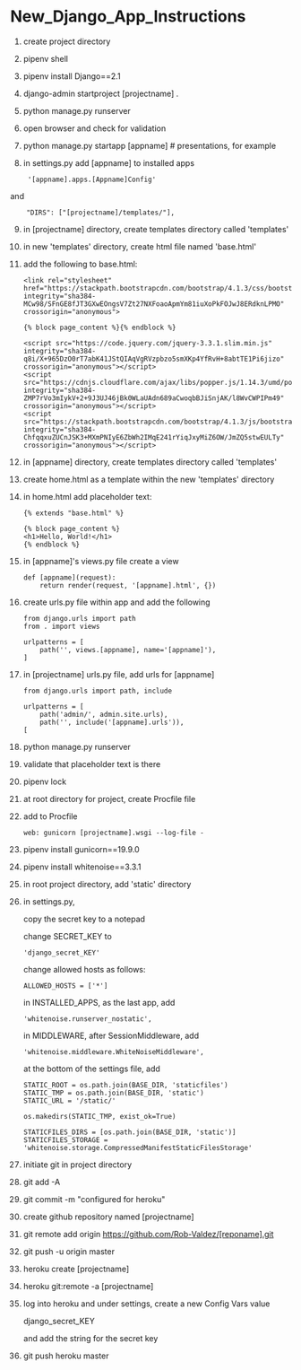# New_Django_App_Instructions

1. create project directory

2. pipenv shell

3. pipenv install Django==2.1

4. django-admin startproject [projectname] .

5. python manage.py runserver

6. open browser and check for validation

7. python manage.py startapp [appname] # presentations, for example

8. in settings.py add [appname] to installed apps

        '[appname].apps.[Appname]Config'
        
and

        "DIRS": ["[projectname]/templates/"],

9. in [projectname] directory, create templates directory called 'templates'

10. in new 'templates' directory, create html file named 'base.html'

11. add the following to base.html:

        <link rel="stylesheet" href="https://stackpath.bootstrapcdn.com/bootstrap/4.1.3/css/bootstrap.min.css" integrity="sha384-MCw98/SFnGE8fJT3GXwEOngsV7Zt27NXFoaoApmYm81iuXoPkFOJwJ8ERdknLPMO" crossorigin="anonymous">

        {% block page_content %}{% endblock %}

        <script src="https://code.jquery.com/jquery-3.3.1.slim.min.js" integrity="sha384-q8i/X+965DzO0rT7abK41JStQIAqVgRVzpbzo5smXKp4YfRvH+8abtTE1Pi6jizo" crossorigin="anonymous"></script>
        <script src="https://cdnjs.cloudflare.com/ajax/libs/popper.js/1.14.3/umd/popper.min.js" integrity="sha384-ZMP7rVo3mIykV+2+9J3UJ46jBk0WLaUAdn689aCwoqbBJiSnjAK/l8WvCWPIPm49" crossorigin="anonymous"></script>
        <script src="https://stackpath.bootstrapcdn.com/bootstrap/4.1.3/js/bootstrap.min.js" integrity="sha384-ChfqqxuZUCnJSK3+MXmPNIyE6ZbWh2IMqE241rYiqJxyMiZ6OW/JmZQ5stwEULTy" crossorigin="anonymous"></script>

12. in [appname] directory, create templates directory called 'templates'

13. create home.html as a template within the new 'templates' directory

14. in home.html add placeholder text: 
    
        {% extends "base.html" %}

        {% block page_content %}
        <h1>Hello, World!</h1>
        {% endblock %}

15. in [appname]'s views.py file create a view

        def [appname](request):
            return render(request, '[appname].html', {})

16. create urls.py file within app and add the following

        from django.urls import path
        from . import views

        urlpatterns = [
            path('', views.[appname], name='[appname]'),
        ]

17. in [projectname] urls.py file, add urls for [appname]

        from django.urls import path, include

        urlpatterns = [
            path('admin/', admin.site.urls),
            path('', include('[appname].urls')),
        [


18. python manage.py runserver

19. validate that placeholder text is there

20. pipenv lock

21. at root directory for project, create Procfile file 

22. add to Procfile

        web: gunicorn [projectname].wsgi --log-file - 

23. pipenv install gunicorn==19.9.0


24. pipenv install whitenoise==3.3.1

25. in root project directory, add 'static' directory

26. in settings.py, 

    copy the secret key to a notepad

    change SECRET_KEY to 
    
        'django_secret_KEY'
    
    change allowed hosts as follows:

        ALLOWED_HOSTS = ['*']
    
    in INSTALLED_APPS, as the last app, add

        'whitenoise.runserver_nostatic',
            
    in MIDDLEWARE, after SessionMiddleware, add
    
        'whitenoise.middleware.WhiteNoiseMiddleware',
        
    at the bottom of the settings file, add
    
        STATIC_ROOT = os.path.join(BASE_DIR, 'staticfiles')
        STATIC_TMP = os.path.join(BASE_DIR, 'static')
        STATIC_URL = '/static/'

        os.makedirs(STATIC_TMP, exist_ok=True)

        STATICFILES_DIRS = [os.path.join(BASE_DIR, 'static')]
        STATICFILES_STORAGE = 'whitenoise.storage.CompressedManifestStaticFilesStorage'

27. initiate git in project directory

28. git add -A

29. git commit -m "configured for heroku"

30. create github repository named [projectname]

31. git remote add origin https://github.com/Rob-Valdez/[reponame].git

32. git push -u origin master

33. heroku create [projectname]

34. heroku git:remote -a [projectname]

35. log into heroku and under settings, create a new Config Vars value

    django_secret_KEY

    and add the string for the secret key

36. git push heroku master
